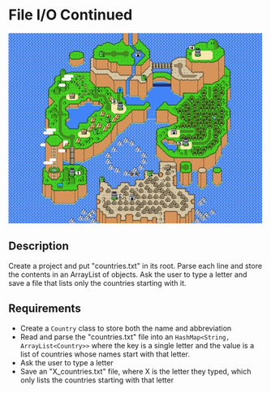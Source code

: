 # File I/O Continued

![screenshot](screenshot.jpg)

## Description

Create a project and put "countries.txt" in its root. Parse each line and store the contents in an ArrayList of objects. Ask the user to type a letter and save a file that lists only the countries starting with it.

## Requirements

* Create a `Country` class to store both the name and abbreviation
* Read and parse the "countries.txt" file into an `HashMap<String, ArrayList<Country>>` where the key is a single letter and the value is a list of countries whose names start with that letter.
* Ask the user to type a letter
* Save an "X_countries.txt" file, where X is the letter they typed, which only lists the countries starting with that letter
